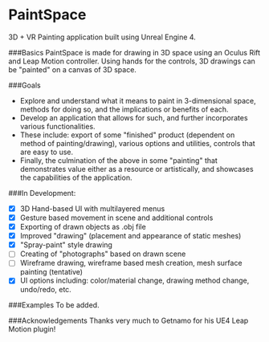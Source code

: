 # PaintSpace
3D + VR Painting application built using Unreal Engine 4.

###Basics
PaintSpace is made for drawing in 3D space using an Oculus Rift and Leap Motion controller. Using hands for the controls, 3D drawings can be "painted" on a canvas of 3D space.

###Goals
- Explore and understand what it means to paint in 3-dimensional space, methods for doing so, and the implications or benefits of each.
- Develop an application that allows for such, and further incorporates various functionalities.
- These include: export of some "finished" product (dependent on method of painting/drawing), various options and utilities, controls that are easy to use.
- Finally, the culmination of the above in some "painting" that demonstrates value either as a resource or artistically, and showcases the capabilities of the application.

###In Development:
- [x] 3D Hand-based UI with multilayered menus
- [x] Gesture based movement in scene and additional controls
- [x] Exporting of drawn objects as .obj file
- [x] Improved "drawing" (placement and appearance of static meshes)
- [x] "Spray-paint" style drawing
- [ ] Creating of "photographs" based on drawn scene
- [ ] Wireframe drawing, wireframe based mesh creation, mesh surface painting (tentative)
- [x] UI options including: color/material change, drawing method change, undo/redo, etc.

###Examples
To be added.

###Acknowledgements
Thanks very much to Getnamo for his UE4 Leap Motion plugin!
